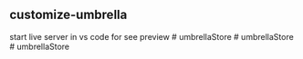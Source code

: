 ## customize-umbrella


start live server in vs code for see preview
#   u m b r e l l a S t o r e  
 #   u m b r e l l a S t o r e  
 #   u m b r e l l a S t o r e  
 